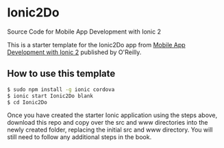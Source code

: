 # Ionic2Do
Source Code for Mobile App Development with Ionic 2

This is a starter template for the Ionic2Do app from [Mobile App Development with Ionic 2](http://www.ionic2book.com/) published by O'Reilly.

## How to use this template

```bash
$ sudo npm install -g ionic cordova
$ ionic start Ionic2Do blank
$ cd Ionic2Do
```

Once you have created the starter Ionic application using the steps above, download this repo and copy over the src and www directories into the newly created folder, replacing the initial src and www directory. You will still need to follow any additional steps in the book.
